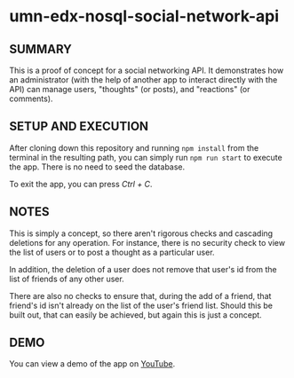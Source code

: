 # umn-edx-nosql-social-network-api

## SUMMARY
This is a proof of concept for a social networking API.  It demonstrates how an administrator (with the help of another app to interact directly with the API) can manage users, "thoughts" (or posts), and "reactions" (or comments).

## SETUP AND EXECUTION
After cloning down this repository and running `npm install` from the terminal in the resulting path, you can simply run `npm run start` to execute the app.  There is no need to seed the database.

To exit the app, you can press *Ctrl + C*.

## NOTES
This is simply a concept, so there aren't rigorous checks and cascading deletions for any operation.  For instance, there is no security check to view the list of users or to post a thought as a particular user.

In addition, the deletion of a user does not remove that user's id from the list of friends of any other user.

There are also no checks to ensure that, during the add of a friend, that friend's id isn't already on the list of the user's friend list.  Should this be built out, that can easily be achieved, but again this is just a concept.

## DEMO
You can view a demo of the app on [YouTube](https://www.youtube.com/watch?v=rk9YwjVMgZk).
